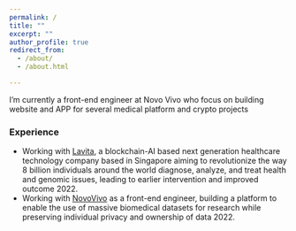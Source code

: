 ```yaml
---
permalink: / 
title: ""
excerpt: ""
author_profile: true
redirect_from:
  - /about/
  - /about.html

---
```


I’m currently a front-end engineer at Novo Vivo who focus on building website and APP for several medical platform and crypto projects

### Experience
* Working with [Lavita](https://www.lavita.ai/), a blockchain-AI based next generation healthcare technology company based in Singapore aiming to revolutionize the way 8 billion individuals around the world diagnose, analyze, and treat health and genomic issues, leading to earlier intervention and improved outcome 2022.
* Working with [NovoVivo](http://www.novovivo.io/) as a front-end engineer, building a platform to enable the use of massive biomedical datasets for research while preserving individual privacy and ownership of data 2022.
